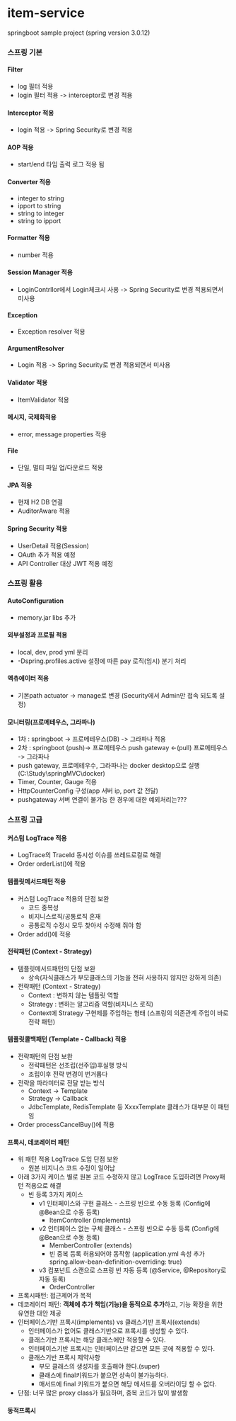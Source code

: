 # item-service
springboot sample project (spring version 3.0.12)

### 스프링 기본
#### Filter
* log 필터 적용
* login 필터 적용 -> interceptor로 변경 적용
#### Interceptor 적용
* login 적용 -> Spring Security로 변경 적용
#### AOP 적용
* start/end 타임 출력 로그 적용 됨
#### Converter 적용
* integer to string
* ipport to string
* string to integer
* string to ipport
#### Formatter 적용
* number 적용
#### Session Manager 적용
* LoginContrllor에서 Login체크시 사용 -> Spring Security로 변경 적용되면서 미사용
#### Exception
* Exception resolver 적용
#### ArgumentResolver
* Login 적용 -> Spring Security로 변경 적용되면서 미사용
#### Validator 적용
* ItemValidator 적용
#### 메시지, 국제화적용
* error, message properties 적용
#### File
* 단일, 멀티 파일 업/다운로드 적용
#### JPA 적용
* 현재 H2 DB 연결
* AuditorAware 적용
#### Spring Security 적용
* UserDetail 적용(Session)
* OAuth 추가 적용 예정
* API Controller 대상 JWT 적용 예정
### 스프링 활용
#### AutoConfiguration
* memory.jar libs 추가
#### 외부설정과 프로필 적용
* local, dev, prod yml 분리
* -Dspring.profiles.active 설정에 따른 pay 로직(임시) 분기 처리
#### 액츄에이터 적용
* 기본path actuator -> manage로 변경 (Security에서 Admin만 접속 되도록 설정)
#### 모니터링(프로메테우스, 그라파나)
* 1차 : springboot -> 프로메테우스(DB) -> 그라파나 적용
* 2차 : springboot (push)-> 프로메테우스 push gateway <-(pull) 프로메테우스 -> 그라파나
* push gateway, 프로메테우수, 그라파나는 docker desktop으로 실행 (C:\Study\springMVC\docker)
* Timer, Counter, Gauge 적용
* HttpCounterConfig 구성(app 서버 ip, port 값 전달)
* pushgateway 서버 연결이 불가능 한 경우에 대한 예외처리는???
### 스프링 고급
#### 커스텀 LogTrace 적용
* LogTrace의 TraceId 동시성 이슈를 쓰레드로컬로 해결
* Order orderList()에 적용
#### 템플릿메서드패턴 적용
* 커스텀 LogTrace 적용의 단점 보완
  * 코드 중복성
  * 비지니스로직/공통로직 혼재
  * 공통로직 수정시 모두 찾아서 수정해 줘야 함
* Order add()에 적용
#### 전략패턴 (Context - Strategy)
* 템플릿메서드패턴의 단점 보완
  * 상속(자식클래스가 부모클래스의 기능을 전혀 사용하지 않지만 강하게 의존)
* 전략패턴 (Context - Strategy)
  * Context : 변하지 않는 템플릿 역할
  * Strategy : 변하는 알고리즘 역할(비지니스 로직)
  * Context에 Strategy 구현제를 주입하는 형태 (스프링의 의존관계 주입이 바로 전략 패턴)
#### 템플릿콜백패턴 (Template - Callback) 적용
* 전략패턴의 단점 보완
  * 전략패턴은 선조립(선주입)후실행 방식
  * 조립이후 전략 변경이 번거롭다
* 전략을 파라미터로 전달 받는 방식
  * Context -> Template
  * Strategy -> Callback
  * JdbcTemplate, RedisTemplate 등 XxxxTemplate 클래스가 대부분 이 패턴임
* Order processCancelBuy()에 적용
#### 프록시, 데코레이터 패턴
* 위 패턴 적용 LogTrace 도입 단점 보완
  * 원본 비지니스 코드 수정이 일어남
* 아래 3가지 케이스 별로 원본 코드 수정하지 않고 LogTrace 도입하려면 Proxy패턴 적용으로 해결
  * 빈 등록 3가지 케이스
    * v1 인터페이스와 구현 클래스 - 스프링 빈으로 수동 등록 (Config에 @Bean으로 수동 등록)
      * ItemController (implements)
    * v2 인터페이스 없는 구체 클래스 - 스프링 빈으로 수동 등록 (Config에 @Bean으로 수동 등록)
      * MemberController (extends)
      * 빈 중복 등록 허용되어야 동작함 (application.yml 속성 추가 spring.allow-bean-definition-overriding: true)
    * v3 컴포넌트 스캔으로 스프링 빈 자동 등록 (@Service, @Repository로 자동 등록)
      * OrderController
* 프록시패턴: 접근제어가 목적
* 데코레이터 패턴: **객체에 추가 책임(기능)을 동적으로 추가**하고, 기능 확장을 위한 유연한 대안 제공
* 인터페이스기반 프록시(implements) vs 클래스기반 프록시(extends)
  * 인터페이스가 없어도 클래스기반으로 프록시를 생성할 수 있다.
  * 클래스기반 프록시는 해당 클래스에만 적용할 수 있다.
  * 인터페이스기반 프록시는 인터페이스만 같으면 모든 곳에 적용할 수 있다.
  * 클래스기반 프록시 제약사항
    * 부모 클래스의 생성자를 호출해야 한다.(super)
    * 클래스에 final키워드가 붙으면 상속이 불가능하다.
    * 매서드에 final 키워드가 붙으면 해당 메서드를 오버라이딩 할 수 없다.
* 단점: 너무 많은 proxy class가 필요하며, 중복 코드가 많이 발생함
#### 동적프록시 

